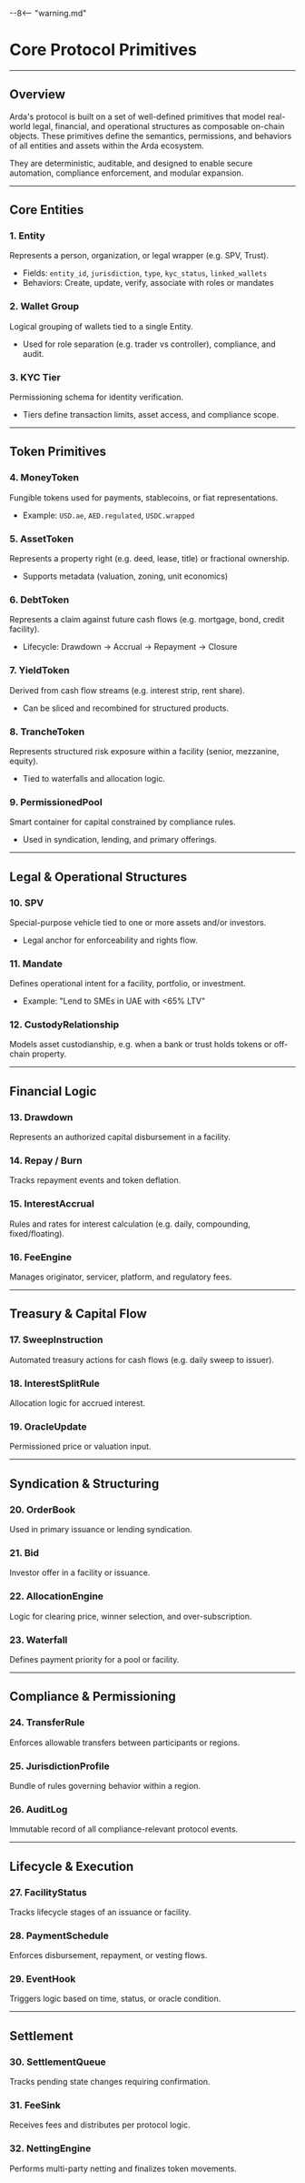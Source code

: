 --8<-- "warning.md"
# Core Protocol Primitives

---

## Overview

Arda's protocol is built on a set of well-defined primitives that model real-world legal, financial, and operational structures as composable on-chain objects. These primitives define the semantics, permissions, and behaviors of all entities and assets within the Arda ecosystem.

They are deterministic, auditable, and designed to enable secure automation, compliance enforcement, and modular expansion.

---

## Core Entities

### 1. **Entity**
Represents a person, organization, or legal wrapper (e.g. SPV, Trust).
- Fields: `entity_id`, `jurisdiction`, `type`, `kyc_status`, `linked_wallets`
- Behaviors: Create, update, verify, associate with roles or mandates

### 2. **Wallet Group**
Logical grouping of wallets tied to a single Entity.
- Used for role separation (e.g. trader vs controller), compliance, and audit.

### 3. **KYC Tier**
Permissioning schema for identity verification.
- Tiers define transaction limits, asset access, and compliance scope.

---

## Token Primitives

### 4. **MoneyToken**
Fungible tokens used for payments, stablecoins, or fiat representations.
- Example: `USD.ae`, `AED.regulated`, `USDC.wrapped`

### 5. **AssetToken**
Represents a property right (e.g. deed, lease, title) or fractional ownership.
- Supports metadata (valuation, zoning, unit economics)

### 6. **DebtToken**
Represents a claim against future cash flows (e.g. mortgage, bond, credit facility).
- Lifecycle: Drawdown → Accrual → Repayment → Closure

### 7. **YieldToken**
Derived from cash flow streams (e.g. interest strip, rent share).
- Can be sliced and recombined for structured products.

### 8. **TrancheToken**
Represents structured risk exposure within a facility (senior, mezzanine, equity).
- Tied to waterfalls and allocation logic.

### 9. **PermissionedPool**
Smart container for capital constrained by compliance rules.
- Used in syndication, lending, and primary offerings.

---

## Legal & Operational Structures

### 10. **SPV**
Special-purpose vehicle tied to one or more assets and/or investors.
- Legal anchor for enforceability and rights flow.

### 11. **Mandate**
Defines operational intent for a facility, portfolio, or investment.
- Example: "Lend to SMEs in UAE with <65% LTV"

### 12. **CustodyRelationship**
Models asset custodianship, e.g. when a bank or trust holds tokens or off-chain property.

---

## Financial Logic

### 13. **Drawdown**
Represents an authorized capital disbursement in a facility.

### 14. **Repay / Burn**
Tracks repayment events and token deflation.

### 15. **InterestAccrual**
Rules and rates for interest calculation (e.g. daily, compounding, fixed/floating).

### 16. **FeeEngine**
Manages originator, servicer, platform, and regulatory fees.

---

## Treasury & Capital Flow

### 17. **SweepInstruction**
Automated treasury actions for cash flows (e.g. daily sweep to issuer).

### 18. **InterestSplitRule**
Allocation logic for accrued interest.

### 19. **OracleUpdate**
Permissioned price or valuation input.

---

## Syndication & Structuring

### 20. **OrderBook**
Used in primary issuance or lending syndication.

### 21. **Bid**
Investor offer in a facility or issuance.

### 22. **AllocationEngine**
Logic for clearing price, winner selection, and over-subscription.

### 23. **Waterfall**
Defines payment priority for a pool or facility.

---

## Compliance & Permissioning

### 24. **TransferRule**
Enforces allowable transfers between participants or regions.

### 25. **JurisdictionProfile**
Bundle of rules governing behavior within a region.

### 26. **AuditLog**
Immutable record of all compliance-relevant protocol events.

---

## Lifecycle & Execution

### 27. **FacilityStatus**
Tracks lifecycle stages of an issuance or facility.

### 28. **PaymentSchedule**
Enforces disbursement, repayment, or vesting flows.

### 29. **EventHook**
Triggers logic based on time, status, or oracle condition.

---

## Settlement

### 30. **SettlementQueue**
Tracks pending state changes requiring confirmation.

### 31. **FeeSink**
Receives fees and distributes per protocol logic.

### 32. **NettingEngine**
Performs multi-party netting and finalizes token movements.
